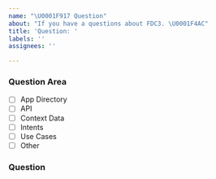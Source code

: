 ```yaml
---
name: "\U0001F917 Question"
about: "If you have a questions about FDC3. \U0001F4AC"
title: 'Question: '
labels: ''
assignees: ''

---
```


### Question Area
 - [ ] App Directory
 - [ ] API
 - [ ] Context Data
 - [ ] Intents
 - [ ] Use Cases
 - [ ] Other

### Question
